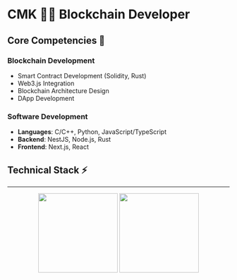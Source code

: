 # CMK 👨‍💻 Blockchain Developer

## Core Competencies 🚀

### Blockchain Development
- Smart Contract Development (Solidity, Rust)
- Web3.js Integration
- Blockchain Architecture Design
- DApp Development

### Software Development
- **Languages**: C/C++, Python, JavaScript/TypeScript
- **Backend**: NestJS, Node.js, Rust
- **Frontend**: Next.js, React

## Technical Stack ⚡

---

<div align="center">
 <img height="180em" src="https://github-readme-stats.vercel.app/api?username=CMK-13&show_icons=true&theme=dark&count_private=true&hide_border=true"/>
 <img height="180em" src="https://github-readme-streak-stats.herokuapp.com/?user=CMK-13&theme=dark&hide_border=true"/>
</div>
